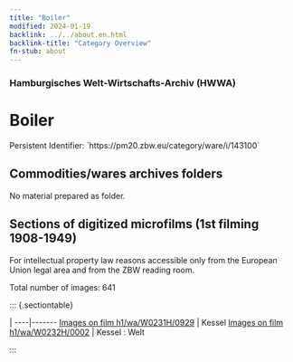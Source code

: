 ```yaml
---
title: "Boiler"
modified: 2024-01-19
backlink: ../../about.en.html
backlink-title: "Category Overview"
fn-stub: about
---
```


### Hamburgisches Welt-Wirtschafts-Archiv (HWWA)

# Boiler

<div class="hint">Persistent Identifier: `https://pm20.zbw.eu/category/ware/i/143100`</div>







## Commodities/wares archives folders





No material prepared as folder.



<a id="filmsections" />

## Sections of digitized microfilms (1st filming 1908-1949)

<p>For intellectual property law reasons accessible only from the European Union legal area and from the ZBW reading room.</p>



<p>Total number of images: 641</p>




::: {.sectiontable}

 | 
----|-------
<a class="btn" href="https://pm20.zbw.eu/film/h1/wa/W0231H/0929" rel="nofollow">Images on film h1/wa/W0231H/0929</a> | Kessel
<a class="btn" href="https://pm20.zbw.eu/film/h1/wa/W0232H/0002" rel="nofollow">Images on film h1/wa/W0232H/0002</a> | Kessel : Welt


:::

















